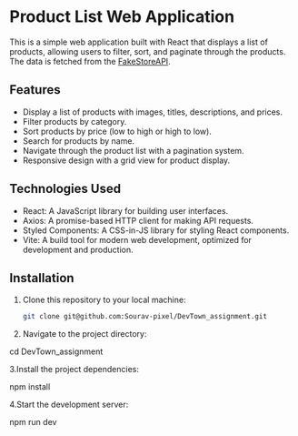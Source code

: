 # Product List Web Application

This is a simple web application built with React that displays a list of products, allowing users to filter, sort, and paginate through the products. The data is fetched from the [FakeStoreAPI](https://fakestoreapi.com/products).

## Features

- Display a list of products with images, titles, descriptions, and prices.
- Filter products by category.
- Sort products by price (low to high or high to low).
- Search for products by name.
- Navigate through the product list with a pagination system.
- Responsive design with a grid view for product display.

## Technologies Used

- React: A JavaScript library for building user interfaces.
- Axios: A promise-based HTTP client for making API requests.
- Styled Components: A CSS-in-JS library for styling React components.
- Vite: A build tool for modern web development, optimized for development and production.

## Installation

1. Clone this repository to your local machine:

   ```bash
   git clone git@github.com:Sourav-pixel/DevTown_assignment.git

2. Navigate to the project directory:

cd DevTown_assignment

3.Install the project dependencies:

npm install

4.Start the development server:

npm run dev